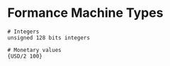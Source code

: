# Formance Machine Types

```
# Integers
unsigned 128 bits integers

# Monetary values
{USD/2 100}
```
